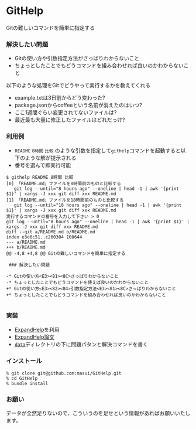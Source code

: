 # GitHelp

Gitの難しいコマンドを簡単に指定する

### 解決したい問題

* Gitの使い方や引数指定方法がさっぱりわからないこと
* ちょっとしたことでもどうコマンドを組み合わせれば良いのかわからないこと

以下のような処理をGitでどうやって実行するかを教えてくれる

* example.txtは3日前からどう変わった?
* package.jsonからcoffeeという名前が消えたのはいつ?
* ここ1週間ぐらい変更されてないファイルは?
* 最近最も大量に修正したファイルはどれだっけ?

### 利用例

* ```README``` ```8時間``` ```比較``` のような引数を指定して```githelp```コマンドを起動すると以下のような解が提示される
* 番号を選んで即実行可能

```
$ githelp README 8時間 比較
[0] 「README.md」ファイルを8時間前のものと比較する
   git log --until="8 hours ago" --oneline | head -1 | awk '{print $1}' | xargs -J xxx git diff xxx README.md
[1] 「README.md」ファイルを18時間前のものと比較する
   git log --until="18 hours ago" --oneline | head -1 | awk '{print $1}' | xargs -J xxx git diff xxx README.md
実行するコマンドの番号を入力して下さい > 0
git log --until="8 hours ago" --oneline | head -1 | awk '{print $1}' | xargs -J xxx git diff xxx README.md
diff --git a/README.md b/README.md
index e3e6c51..c260304 100644
--- a/README.md
+++ b/README.md
@@ -4,8 +4,8 @@ Gitの難しいコマンドを簡単に指定する
 
 ### 解決したい問題
 
-* Gitの使い方<E3><81><8C>さっぱりわからないこと
-* ちょっとしたことでもどうコマンドを使えば良いのかわからないこと
+* Gitの使い方<E3><82><84>引数指定方法<E3><81><8C>さっぱりわからないこと
+* ちょっとしたことでもどうコマンドを組み合わせれば良いのかわからないこと
 

```


### 実装

* [ExpandHelp](https://github.com/masui/expand_ruby)を利用
* [ExpandHelp論文](http://www.interaction-ipsj.org/archives/paper2012/data/Interaction2012/oral/data/pdf/12INT012.pdf)
* [```data```](https://github.com/masui/GitHelp/tree/master/data)ディレクトリの下に問題パタンと解決コマンドを書く

### インストール

```
% git clone git@github.com:masui/GitHelp.git
% cd GitHelp
% bundle install
```

### お願い

データが全然足りないので、こういうのを足せという情報があればお願いいたします。
